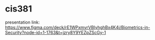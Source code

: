 # cis381

presentation link: https://www.figma.com/deck/rE1WPxmvrVBIyhghBx4K4i/Biometrics-in-Security?node-id=1-1763&t=jzry8Y9YEZpZScGy-1

